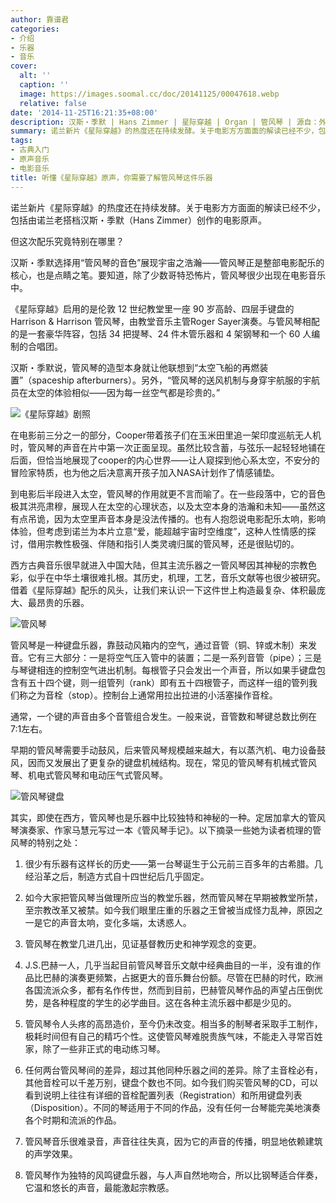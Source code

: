 ```yaml
---
author: 靠谱君
categories:
- 介绍
- 乐器
- 音乐
cover:
  alt: ''
  caption: ''
  image: https://images.soomal.cc/doc/20141125/00047618.webp
  relative: false
date: '2014-11-25T16:21:35+08:00'
description: 汉斯・季默 | Hans Zimmer | 星际穿越 | Organ | 管风琴 | 源自：外滩画报-靠谱 | 版权：转载 |  平均/总评分：09.59/163
summary: 诺兰新片《星际穿越》的热度还在持续发酵。关于电影方方面面的解读已经不少，包括由诺兰老搭档汉斯・季默（Hans Zimmer）创作的电影原声。但这次配乐究竟特别在哪里？汉斯・季默选择用“管风琴的音色”展现宇宙之浩瀚――管风琴正是整部电影配乐的核心，也是点睛之笔……
tags:
- 古典入门
- 原声音乐
- 电影音乐
title: 听懂《星际穿越》原声，你需要了解管风琴这件乐器
---
```


诺兰新片《星际穿越》的热度还在持续发酵。关于电影方方面面的解读已经不少，包括由诺兰老搭档汉斯・季默（Hans Zimmer）创作的电影原声。

但这次配乐究竟特别在哪里？

汉斯・季默选择用“管风琴的音色”展现宇宙之浩瀚――管风琴正是整部电影配乐的核心，也是点睛之笔。要知道，除了少数哥特恐怖片，管风琴很少出现在电影音乐中。 

《星际穿越》启用的是伦敦 12 世纪教堂里一座 90 岁高龄、四层手键盘的 Harrison & Harrison 管风琴，由教堂音乐主管Roger Sayer演奏。与管风琴相配的是一套豪华阵容，包括 34 把提琴、24 件木管乐器和 4 架钢琴和一个 60 人编制的合唱团。

汉斯・季默说，管风琴的造型本身就让他联想到“太空飞船的再燃装置”（spaceship afterburners）。另外，“管风琴的送风机制与身穿宇航服的宇航员在太空的体验相似――因为每一丝空气都是珍贵的。”

![《星际穿越》剧照](https://images.soomal.cc/doc/20141125/00047615.webp)





在电影前三分之一的部分，Cooper带着孩子们在玉米田里追一架印度巡航无人机时，管风琴的声音在片中第一次正面呈现。虽然比较含蓄，与弦乐一起轻轻地铺在后面，但恰当地展现了cooper的内心世界――让人窥探到他心系太空，不安分的冒险家特质，也为他之后决意离开孩子加入NASA计划作了情感铺垫。

到电影后半段进入太空，管风琴的作用就更不言而喻了。在一些段落中，它的音色极其洪亮肃穆，展现人在太空的心理状态，以及太空本身的浩瀚和未知――虽然这有点吊诡，因为太空里声音本身是没法传播的。也有人抱怨说电影配乐太响，影响体验，但考虑到诺兰为本片立意“爱，能超越宇宙时空维度”，这种人性情感的探讨，借用宗教性极强、伴随和指引人类灵魂归属的管风琴，还是很贴切的。

西方古典音乐很早就进入中国大陆，但其主流乐器之一管风琴因其神秘的宗教色彩，似乎在中华土壤很难扎根。其历史，机理，工艺，音乐文献等也很少被研究。借着《星际穿越》配乐的风头，让我们来认识一下这件世上构造最复杂、体积最庞大、最昂贵的乐器。

![管风琴](https://images.soomal.cc/doc/20141125/00047616.webp)





管风琴是一种键盘乐器，靠鼓动风箱内的空气，通过音管（铜、锌或木制）来发音。它有三大部分：一是将空气压入管中的装置；二是一系列音管（pipe）；三是与琴键相连的控制空气进出机制。每根管子只会发出一个声音，所以如果手键盘包含有五十四个键，则一组管列（rank）即有五十四根管子，而这样一组的管列我们称之为音栓（stop）。控制台上通常用拉出拉进的小活塞操作音栓。

通常，一个键的声音由多个音管组合发生。一般来说，音管数和琴键总数比例在7:1左右。

早期的管风琴需要手动鼓风，后来管风琴规模越来越大，有以蒸汽机、电力设备鼓风，因而又发展出了更复杂的键盘机械结构。现在，常见的管风琴有机械式管风琴、机电式管风琴和电动压气式管风琴。

![管风琴键盘](https://images.soomal.cc/doc/20141125/00047617.webp)





其实，即使在西方，管风琴也是乐器中比较独特和神秘的一种。定居加拿大的管风琴演奏家、作家马慧元写过一本《管风琴手记》。以下摘录一些她为读者梳理的管风琴的特别之处：

1. 很少有乐器有这样长的历史――第一台琴诞生于公元前三百多年的古希腊。几经沿革之后，制造方式自十四世纪后几乎固定。

2. 如今大家把管风琴当做理所应当的教堂乐器，然而管风琴在早期被教堂所禁，至宗教改革又被禁。如今我们眼里庄重的乐器之王曾被当成怪力乱神，原因之一是它的声音太响，变化多端，太诱惑人。

3. 管风琴在教堂几进几出，见证基督教历史和神学观念的变更。

4. J.S.巴赫一人，几乎当起目前管风琴音乐文献中经典曲目的一半，没有谁的作品比巴赫的演奏更频繁，占据更大的音乐舞台份额。尽管在巴赫的时代，欧洲各国流派众多，都有名作传世，然而到目前，巴赫管风琴作品的声望占压倒优势，是各种程度的学生的必学曲目。这在各种主流乐器中都是少见的。

5. 管风琴令人头疼的高昂造价，至今仍未改变。相当多的制琴者采取手工制作，极耗时间但有自己的精巧个性。这使管风琴难脱贵族气味，不能走入寻常百姓家，除了一些非正式的电动练习琴。

6. 任何两台管风琴间的差异，超过其他同种乐器之间的差异。除了主音栓必有，其他音栓可以千差万别，键盘个数也不同。如今我们购买管风琴的CD，可以看到说明上往往有详细的音栓配置列表（Registration）和所用键盘列表（Disposition）。不同的琴适用于不同的作品，没有任何一台琴能完美地演奏各个时期和流派的作品。

7. 管风琴音乐很难录音，声音往往失真，因为它的声音的传播，明显地依赖建筑的声学效果。

8. 管风琴作为独特的风鸣键盘乐器，与人声自然地吻合，所以比钢琴适合伴奏，它温和悠长的声音，最能激起宗教感。